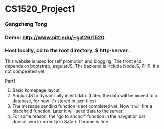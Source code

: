 # CS1520_Project1
### Gangzheng Tong

### Demo: http://www.pitt.edu/~gat26/1520
### Host locally, cd to the root directory, $ http-server .

This website is used for self promotion and blogging. The front end depends on bootstrap, angularJS. The backend is include NodeJS, PHP. It's not compeleted yet.


Part1 
1. Basic homepage layout
2. AngluarJS to dynamically inject data. (Later, the data will be moved to a database, for now it's stored in json files)
3. The message sending function is not completed yet. Now it will fire a placehold function. Later it will send data to the server.
4. For some reason, the "go to anchor" function in the navgation bar doesn't work correctly in Safari. Chrome is fine.